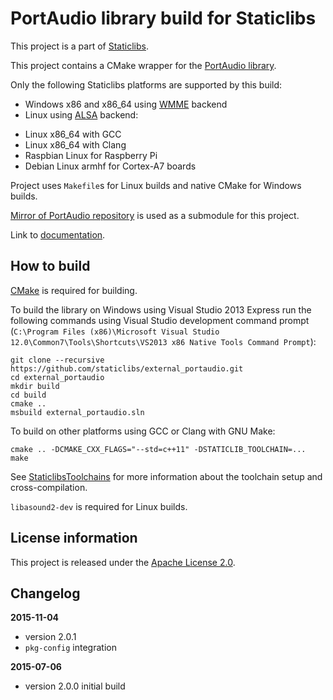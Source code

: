 PortAudio library build for Staticlibs
======================================

This project is a part of [Staticlibs](http://staticlibs.net/).

This project contains a CMake wrapper for the [PortAudio library](http://www.portaudio.com/).

Only the following Staticlibs platforms are supported by this build:

 - Windows x86 and x86_64 using [WMME](https://en.wikipedia.org/wiki/Windows_legacy_audio_components#Multimedia_Extensions_.28MME.29) backend
 - Linux using [ALSA](http://www.alsa-project.org/main/index.php/Main_Page) backend:
  * Linux x86_64 with GCC
  * Linux x86_64 with Clang
  * Raspbian Linux for Raspberry Pi
  * Debian Linux armhf for Cortex-A7 boards

Project uses `Makefile`s for Linux builds and native CMake for Windows builds.

[Mirror of PortAudio repository](https://github.com/staticlibs/mirror_portaudio) is used as a submodule for this project.

Link to [documentation](http://www.portaudio.com/docs/).

How to build
------------

[CMake](http://cmake.org/) is required for building.

To build the library on Windows using Visual Studio 2013 Express run the following commands using
Visual Studio development command prompt 
(`C:\Program Files (x86)\Microsoft Visual Studio 12.0\Common7\Tools\Shortcuts\VS2013 x86 Native Tools Command Prompt`):

    git clone --recursive https://github.com/staticlibs/external_portaudio.git
    cd external_portaudio
    mkdir build
    cd build
    cmake ..
    msbuild external_portaudio.sln

To build on other platforms using GCC or Clang with GNU Make:

    cmake .. -DCMAKE_CXX_FLAGS="--std=c++11" -DSTATICLIB_TOOLCHAIN=...
    make

See [StaticlibsToolchains](https://github.com/staticlibs/wiki/wiki/StaticlibsToolchains) for 
more information about the toolchain setup and cross-compilation.

`libasound2-dev` is required for Linux builds.

License information
-------------------

This project is released under the [Apache License 2.0](http://www.apache.org/licenses/LICENSE-2.0).

Changelog
---------

**2015-11-04**

 * version 2.0.1
 * `pkg-config` integration

**2015-07-06**

 * version 2.0.0 initial build
